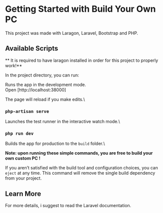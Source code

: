 # Getting Started with Build Your Own PC 

This project was made with Laragon, Laravel, Bootstrap and PHP.

## Available Scripts

** It is required to have laragon installed in order for this project to properly work!**

In the project directory, you can run:

Runs the app in the development mode.\
Open [http://localhost:38000]

The page will reload if you make edits.\

### `php-artisan serve`

Launches the test runner in the interactive watch mode.\

### `php run dev`

Builds the app for production to the `build` folder.\




**Note: upon running these simple commands, you are free to build your own custom PC !**

If you aren’t satisfied with the build tool and configuration choices, you can `eject` at any time. This command will remove the single build dependency from your project.


## Learn More

For more details, i suggest to read the Laravel documentation.

